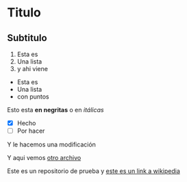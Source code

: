 # Titulo
## Subtitulo

1. Esta es
2. Una lista
3. y ahi viene

- Esta es
- Una lista
- con puntos

Esto esta **en negritas** o en *itálicas*

- [x] Hecho
- [ ] Por hacer

Y le hacemos una modificación

Y aqui vemos [otro archivo](otro.md)

Este es un repositorio de prueba y [este es un link a wikipedia](https://es.wikipedia.org/wiki/Wikipedia:Portada)

